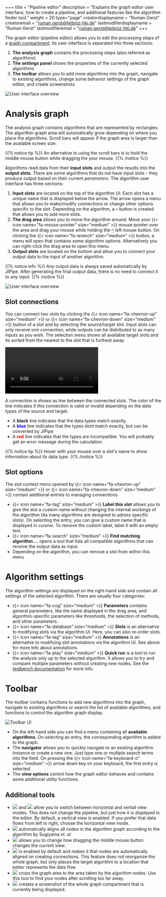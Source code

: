 +++
title = "Pipeline editor"
description = "Explains the graph editor user interface, how to create a pipeline, and additional features like the algorithm finder tool."
weight = 20
type="page"
creatordisplayname = "Ruman Gerst"
creatoremail = "ruman.gerst@leibniz-hki.de"
lastmodifierdisplayname = "Ruman Gerst"
lastmodifieremail = "ruman.gerst@leibniz-hki.de"
+++

The graph editor (pipeline editor) allows you to edit the processing steps of a [graph compartment](/documentation/graph-compartment).
Its user interface is separated into three sections:

1. **The analysis graph** contains the processing steps (also referred as algorithms)
2. **The settings panel** shows the properties of the currently selected algorithms
3. **The toolbar** allows you to add more algorithms into the graph, navigate to existing algorithms, change some behavior settings of the graph editor, and create screenshots


![User interface overview](/img/documentation/graph-editor-ui.png)

# Analysis graph

The analysis graph contains *algorithms* that are represented by rectangles. The algorithm graph area will automatically grow depending on where you place the algorithms.
Scroll bars will appear if the graph area is larger than the available screen size.

{{% notice tip %}}
An alternative to using the scroll bars is to hold the middle mouse button while dragging the your mouse.
{{% /notice %}}


Algorithms read data from their **input slots** and output the results into the **output slots**.
There are some algorithms that do not have input slots - they produce output based on their current *parameters*. The algorithm user interface has three sections:

1. **Input slots** are located on the top of the algorithm UI. Each slot has a unique name that is displayed below the arrow. The arrow opens a menu that allows you to make/modify connections or change other options specific to the slot. Depending on the algorithm, a `+` button is created that allows you to add more slots.
2. **The drag area** allows you to move the algorithm around. Move your {{< icon name="fa-mouse-pointer" size="medium" >}} mouse pointer over the area and drag your mouse while holding the 🖱 left mouse button. On clicking the {{< icon name="fa-wrench" size="medium" >}} button, a menu will open that contains some algorithm options. Alternatively you can right-click the drag area to open this menu.
3. **Output slots** are located on the bottom and allow you to connect your output data to the input of another algorithm.

{{% notice info %}}
Any output data is always saved automatically by JIPipe. After generating the final output data, there is no need to connect it to any input.
{{% /notice %}}

![User interface overview](/img/documentation/graph-algorithm.png)

## Slot connections

You can connect two slots by clicking the {{< icon name="fa-chevron-up" size="medium" >}} or {{< icon name="fa-chevron-down" size="medium" >}} button of a slot
and by selecting the source/target slot. Input slots can only receive one connection, while outputs can be distributed to as many inputs as you wish.
The selection menu shows all available target slots and its sorted from the nearest to the slot that is furthest away.

<p><video src="/img/documentation/algorithm-graph-connect.webm" controls autoplay loop/></p>

A connection is shows as line between the connected slots. The color of the line indicates if this connection is valid or invalid depending on
the data types of the source and target.

* A **black** line indicates that the data types match exactly.
* A <span style="color: blue;"><strong>blue</strong></span> line indicates that the types dont match exactly, but can be converted by JIPipe
* A <span style="color: red;"><strong>red</strong></span> line indicates that the types are incompatible. You will probably get an error message during the calculation.

{{% notice tip %}}
Hover with your mouse over a slot's name to show information about its data type.
{{% /notice %}}

## Slot options

The slot context menu opened by {{< icon name="fa-chevron-up" size="medium" >}} or {{< icon name="fa-chevron-down" size="medium" >}} contain
additional entries to managing connections.

* {{< icon name="fa-tag" size="medium" >}} **Label this slot** allows you to give the slot a custom name without changing the internal workings of the algorithm (As many algorithms are designed to adress specific slots). On selecting the entry, you can give a custom name that is displayed in *cursive*. To remove the custom label, label it with an empty text.
* {{< icon name="fa-search" size="medium" >}} **Find matching algorithm ...** opens a tool that lists all compatible algorithms that can receive the output data as input.
* Depending on the algorithm, you can remove a slot from within this menu

# Algorithm settings

The algorithm settings are displayed on the right-hand side and contain all settings of the selected algorithm.
There are usually four categories:

* {{< icon name="fa-cog" size="medium" >}} **Parameters** contains general parameters, like the name displayed in the drag area, and algorithm-specific parameters like thresholds, the selection of methods, and other parameters.
* {{< icon name="fa-database" size="medium" >}} **Slots** is an alternative to modifying slots via the algorithm UI. Here, you can also re-order slots.
* {{< icon name="fa-tag" size="medium" >}} **Annotations** is an alternative to modifying slot annotations via the algorithm UI. See above for more info about annotations.
* {{< icon name="fa-play" size="medium" >}} **Quick run** is a tool to run the analysis only up to the selected algorithm. It allows you to try and compare multiple parameters without creating new nodes. See the [testbench documentation](/documentation/testbench) for more info.

# Toolbar

The toolbar contains functions to add new algorithms into the graph, navigate to existing algorithms or search the list of available algorithms, and functions to control the algorithm graph display.

![Toolbar UI](/img/documentation/graph-editor-ui-toolbar.png)

* On the left-hand side you can find a menu containing all **available algorithms**. On selecting an entry, the corresponding algorithm is added to the graph.
* The **navigator** allows you to quickly navigate to an existing algorithm instance or create a new one. Just type one or multiple search terms into the field. On pressing the {{< icon name="fa-keyboard-o" size="medium" >}} *arrow down* key on your keyboard, the first entry is selected.
* The **view options** control how the graph editor behaves and contains some additional utility functions.

## Additional tools

* <img class="inline-image" src="/img/icons/view-horizontal.png" /> and <img class="inline-image" src="/img/icons/view-vertical.png"/> allow you to switch between horizontal and vertial view modes. This does not change the pipeline, but just how it is displayed in the editor. By default, a vertical view is enabled. If you prefer that data flows from left to right, choose the horizontal view mode.
* <img class="inline-image" src="/img/icons/auto-layout-all.png" /> automatically aligns all nodes in the algorithm graph according to the algorithm by Sugiyama *et. al*
* <img class="inline-image" src="/img/icons/cursor-arrow.png" /> allows you to change how dragging the middle mouse button changes the current view.
* <img class="inline-image" src="/img/icons/auto-layout-connections.png" /> is enabled by default and makes it that nodes are automatically aligned on creating connections. This feature does not reorganize the whole graph, but only places the target algorithm to a location that better represents the data flow.
* <img class="inline-image" src="/img/icons/view-restore.png" /> crops the graph area to the area taken by the algorithm nodes. Use this tool to find your nodes after scrolling too far away.
* <img class="inline-image" src="/img/icons/filetype-image.png" /> creates a screenshot of the whole graph compartment that is currently being displayed.
